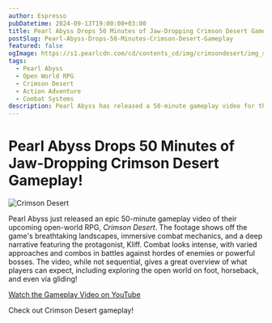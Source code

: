 ```yaml
---
author: Espresso
pubDatetime: 2024-09-13T19:00:00+03:00
title: Pearl Abyss Drops 50 Minutes of Jaw-Dropping Crimson Desert Gameplay!
postSlug: Pearl-Abyss-Drops-50-Minutes-Crimson-Desert-Gameplay
featured: false
ogImage: https://s1.pearlcdn.com/cd/contents_cd/img/crimsondesert/img_screenshot_34.jpg
tags:
  - Pearl Abyss
  - Open World RPG
  - Crimson Desert
  - Action Adventure
  - Combat Systems
description: Pearl Abyss has released a 50-minute gameplay video for their highly-anticipated open-world action RPG, Crimson Desert, showcasing landscapes, combat, and story highlights.
---
```


# Pearl Abyss Drops 50 Minutes of Jaw-Dropping Crimson Desert Gameplay!

![Crimson Desert](https://s1.pearlcdn.com/cd/contents_cd/img/crimsondesert/img_screenshot_11.jpg)

Pearl Abyss just released an epic 50-minute gameplay video of their upcoming open-world RPG, _Crimson Desert_. The footage shows off the game's breathtaking landscapes, immersive combat mechanics, and a deep narrative featuring the protagonist, Kliff. Combat looks intense, with varied approaches and combos in battles against hordes of enemies or powerful bosses. The video, while not sequential, gives a great overview of what players can expect, including exploring the open world on foot, horseback, and even via gliding!

[Watch the Gameplay Video on YouTube](https://www.youtube.com/watch?v=1ItNYP9U1M0)

Check out Crimson Desert gameplay!
